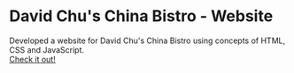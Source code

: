 # David Chu's China Bistro - Website
Developed a website for David Chu's China Bistro using concepts of HTML, CSS and JavaScript.<br>
<a href="#">Check it out!</a><br>
